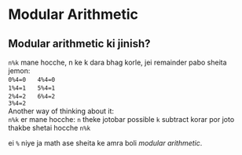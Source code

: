 # Modular Arithmetic

## Modular arithmetic ki jinish?
`n%k` mane hocche, n ke k dara bhag korle, jei remainder pabo sheita\
jemon:\
`0%4=0` &nbsp;&nbsp;&nbsp;&nbsp;  `4%4=0`\
`1%4=1` &nbsp;&nbsp;&nbsp;&nbsp;  `5%4=1`\
`2%4=2` &nbsp;&nbsp;&nbsp;&nbsp;  `6%4=2`\
`3%4=2`\
Another way of thinking about it:\
`n%k` er mane hocche: `n` theke jotobar possible `k` subtract korar por joto thakbe shetai hocche `n%k`

ei `%` niye ja math ase sheita ke amra boli *modular arithmetic*.
